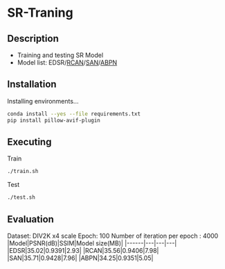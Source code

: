 # SR-Traning
## Description
- Training and testing SR Model
- Model list: EDSR/[RCAN](https://github.com/yulunzhang/RCAN)/[SAN](https://github.com/daitao/SAN)/[ABPN](https://github.com/Holmes-Alan/ABPN)

## Installation

Installing environments...
```sh
conda install --yes --file requirements.txt
pip install pillow-avif-plugin
```


## Executing
Train
```sh
./train.sh
```
Test
```sh
./test.sh
```
## Evaluation
Dataset: DIV2K x4 scale 
Epoch: 100
Number of iteration per epoch : 4000
|Model|PSNR(dB)|SSIM|Model size(MB)|
|------|---|---|---|
|EDSR|35.02|0.9391|2.93|
|RCAN|35.56|0.9406|7.98|
|SAN|35.71|0.9428|7.96|
|ABPN|34.25|0.9351|5.05|



